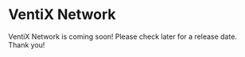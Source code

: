 # VentiX Network
VentiX Network is coming soon!  Please check later for a release date.  Thank you!
